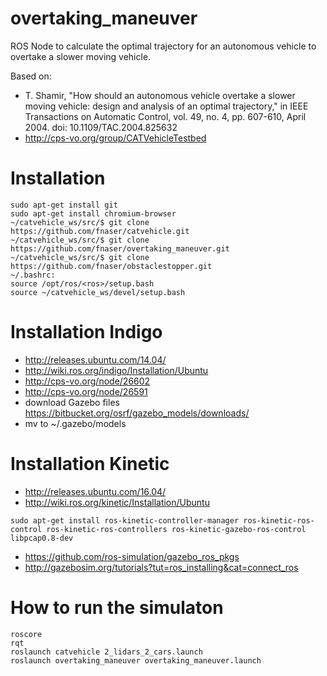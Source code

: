 # overtaking_maneuver

ROS Node to calculate the optimal trajectory for an autonomous vehicle to overtake a slower moving vehicle.

Based on:
- T. Shamir, "How should an autonomous vehicle overtake a slower moving vehicle: design and analysis of an optimal trajectory," in IEEE Transactions on Automatic Control, vol. 49, no. 4, pp. 607-610, April 2004. doi: 10.1109/TAC.2004.825632
- http://cps-vo.org/group/CATVehicleTestbed

# Installation
```
sudo apt-get install git
sudo apt-get install chromium-browser
~/catvehicle_ws/src/$ git clone https://github.com/fnaser/catvehicle.git
~/catvehicle_ws/src/$ git clone https://github.com/fnaser/overtaking_maneuver.git
~/catvehicle_ws/src/$ git clone https://github.com/fnaser/obstaclestopper.git
~/.bashrc:
source /opt/ros/<ros>/setup.bash
source ~/catvehicle_ws/devel/setup.bash
```

# Installation Indigo

 - http://releases.ubuntu.com/14.04/
 - http://wiki.ros.org/indigo/Installation/Ubuntu
 - http://cps-vo.org/node/26602
 - http://cps-vo.org/node/26591
 - download Gazebo files https://bitbucket.org/osrf/gazebo_models/downloads/
 - mv to ~/.gazebo/models

# Installation Kinetic

 - http://releases.ubuntu.com/16.04/
 - http://wiki.ros.org/kinetic/Installation/Ubuntu
```
sudo apt-get install ros-kinetic-controller-manager ros-kinetic-ros-control ros-kinetic-ros-controllers ros-kinetic-gazebo-ros-control libpcap0.8-dev
```
 - https://github.com/ros-simulation/gazebo_ros_pkgs
 - http://gazebosim.org/tutorials?tut=ros_installing&cat=connect_ros

# How to run the simulaton

```
roscore
rqt
roslaunch catvehicle 2_lidars_2_cars.launch
roslaunch overtaking_maneuver overtaking_maneuver.launch
```
